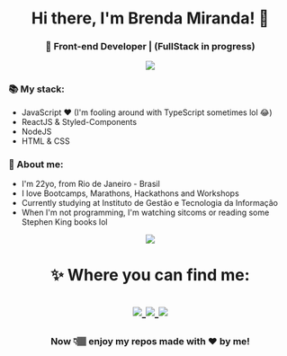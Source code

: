 <h1 align="center">
Hi there, I'm Brenda Miranda! 🤩
</h1>
<h3 align="center">🚀 Front-end Developer | (FullStack in progress) </h3>
<p align="center">
<img src="https://yata-apix-a9caea66-ad78-425f-aa08-e292558ebb65.lss.locawebcorp.com.br/b7c7dbff38ae4f419c94ce8d2254b9d9.png"> </p>

### 📚 My stack:
- JavaScript ❤ (I'm fooling around with TypeScript sometimes lol 😂)
- ReactJS & Styled-Components
- NodeJS
- HTML & CSS

### 👀 About me:
- I'm 22yo, from Rio de Janeiro - Brasil
- I love Bootcamps, Marathons, Hackathons and Workshops
- Currently studying at Instituto de Gestão e Tecnologia da Informação
- When I'm not programming, I'm watching sitcoms or reading some Stephen King books lol

<p align="center">
<img src="https://yata-apix-a9caea66-ad78-425f-aa08-e292558ebb65.lss.locawebcorp.com.br/b7c7dbff38ae4f419c94ce8d2254b9d9.png"> </p>

<h1 align="center">
✨ Where you can find me: <br/>
  
  <p align="center">
   <a href="https://www.linkedin.com/in/bmndx/">
    <img src="https://img.shields.io/badge/Linkedin-%2Fin%2Fbmndx-blue?style=for-the-badge&logo=appveyor">
  </a>
  
  <a href="https://www.instagram.com/bmndxx/">
    <img src="https://img.shields.io/badge/Instagram-%40bmndx-ff69b4?style=for-the-badge&logo=appveyor">
  </a>
  
   <a href="https://twitter.com/bmndxx">
    <img src="https://img.shields.io/badge/Twitter-%40bmndx-blueviolet?style=for-the-badge&logo=appveyor">
  </a>
  </a>
</p>
</h1>

<h3 align="center"><strong> Now 👇🏽 enjoy my repos made with ❤ by me! </strong> </h3>

